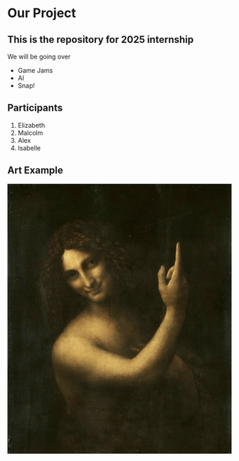 Our Project
===========

This is the repository for 2025 internship
------------------------------------------

 We will be going over

- Game Jams
- AI
- Snap!

Participants
------------

1. Elizabeth
2. Malcolm
3. Alex
4. Isabelle


Art Example
-----------


![St. John the Baptist - by Leonardo Da Vinci](./art/Saint-John-Leonardo-Da-Vinci-1615.png)
